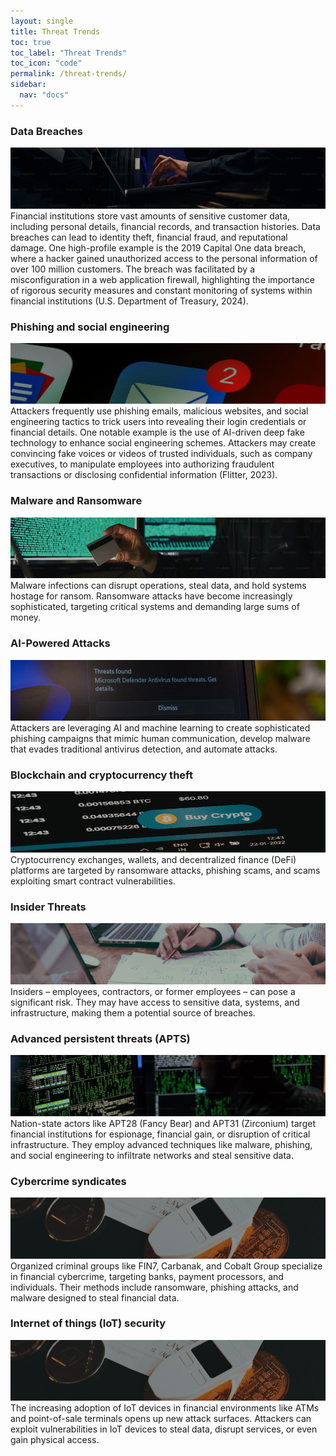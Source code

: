 ```yaml
---
layout: single
title: Threat Trends
toc: true
toc_label: "Threat Trends"
toc_icon: "code"
permalink: /threat-trends/
sidebar:
  nav: "docs"
---
```


### Data Breaches
![finance](/assets/Image-data.png)
Financial institutions store vast amounts of sensitive customer data, including personal details, financial records, and transaction histories. Data breaches can lead to identity theft, financial fraud, and reputational damage. One high-profile example is the 2019 Capital One data breach, where a hacker gained unauthorized access to the personal information of over 100 million customers. The breach was facilitated by a misconfiguration in a web application firewall, highlighting the importance of rigorous security measures and constant monitoring of systems within financial institutions (U.S. Department of Treasury, 2024).

### Phishing and social engineering
![industry](/assets/Image-phising.png)
Attackers frequently use phishing emails, malicious websites, and social engineering tactics to trick users into revealing their login credentials or financial details. One notable example is the use of AI-driven deep fake technology to enhance social engineering schemes. Attackers may create convincing fake voices or videos of trusted individuals, such as company executives, to manipulate employees into authorizing fraudulent transactions or disclosing confidential information (Flitter, 2023).

### Malware and Ransomware
![malware and ransomware](/assets/Image-malware.png)
Malware infections can disrupt operations, steal data, and hold systems hostage for ransom. Ransomware attacks have become increasingly sophisticated, targeting critical systems and demanding large sums of money.

### AI-Powered Attacks
![ai-powered attacks](/assets/Image-ai_powered.png)
Attackers are leveraging AI and machine learning to create sophisticated phishing campaigns that mimic human communication, develop malware that evades traditional antivirus detection, and automate attacks.

### Blockchain and cryptocurrency theft
![blockchain](/assets/Image-blockchain.png)
Cryptocurrency exchanges, wallets, and decentralized finance (DeFi) platforms are targeted by ransomware attacks, phishing scams, and scams exploiting smart contract vulnerabilities.

### Insider Threats
![insider threats](/assets/Image-insider_threats.png)
Insiders – employees, contractors, or former employees – can pose a significant risk. They may have access to sensitive data, systems, and infrastructure, making them a potential source of breaches.

### Advanced persistent threats (APTS)
![apts](/assets/Image-apts.png)
Nation-state actors like APT28 (Fancy Bear) and APT31 (Zirconium) target financial institutions for espionage, financial gain, or disruption of critical infrastructure. They employ advanced techniques like malware, phishing, and social engineering to infiltrate networks and steal sensitive data.

### Cybercrime syndicates
![cybercrime](/assets/Image-cybercrime.png)
Organized criminal groups like FIN7, Carbanak, and Cobalt Group specialize in financial cybercrime, targeting banks, payment processors, and individuals. Their methods include ransomware, phishing attacks, and malware designed to steal financial data.

### Internet of things (IoT) security
![cybercrime](/assets/Image-cybercrime.png)
The increasing adoption of IoT devices in financial environments like ATMs and point-of-sale terminals opens up new attack surfaces. Attackers can exploit vulnerabilities in IoT devices to steal data, disrupt services, or even gain physical access.
